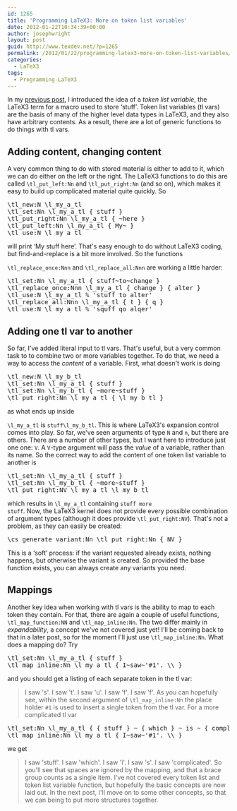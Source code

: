 ```yaml
---
id: 1265
title: 'Programming LaTeX3: More on token list variables'
date: 2012-01-22T10:34:39+00:00
author: josephwright
layout: post
guid: http://www.texdev.net/?p=1265
permalink: /2012/01/22/programming-latex3-more-on-token-list-variables/
categories:
  - LaTeX3
tags:
  - Programming LaTeX3
---
```

In my <a title="Programming LaTeX3: Token list variables" href="http://www.texdev.net/2011/12/26/programming-latex3-token-list-variables/">previous post</a>, I introduced the idea of a <em>token list variable</em>, the LaTeX3 term for a macro used to store ‘stuff’. Token list variables (tl vars) are the basis of many of the higher level data types in LaTeX3, and they also have arbitrary contents. As a result, there are a lot of generic functions to do things with tl vars.
<h2>Adding content, changing content</h2>
A very common thing to do with stored material is either to add to it, which we can do either on the left or the right. The LaTeX3 functions to do this are called <code>\tl_put_left:Nn</code> and <code>\tl_put_right:Nn</code> (and so on), which makes it easy to build up complicated material quite quickly. So
<pre>\tl_new:N \l_my_a_tl
\tl_set:Nn \l_my_a_tl { stuff }
\tl_put_right:Nn \l_my_a_tl { ~here }
\tl_put_left:Nn \l_my_a_tl { My~ }
\tl_use:N \l_my_a_tl</pre>
will print ‘My stuff here’. That's easy enough to do without LaTeX3 coding, but find-and-replace is a bit more involved. So the functions

<code>\tl_replace_once:Nnn</code> and <code>\tl_replace_all:Nnn</code> are working a little harder:
<pre>\tl_set:Nn \l_my_a_tl { stuff~to~change }
\tl_replace_once:Nnn \l_my_a_tl { change } { alter }
\tl_use:N \l_my_a_tl % 'stuff to alter'
\tl_replace_all:Nnn \l_my_a_tl { t } { q }
\tl_use:N \l_my_a_tl % 'squff qo alqer'</pre>
<h2>Adding one tl var to another</h2>
So far, I've added literal input to tl vars. That's useful, but a very common task to to combine two or more variables together. To do that, we need a way to access the <em>content</em> of a variable. First, what doesn't work is doing
<pre>\tl_new:N \l_my_b_tl
\tl_set:Nn \l_my_a_tl { stuff }
\tl_set:Nn \l_my_b_tl { ~more~stuff }
\tl_put_right:Nn \l_my_a_tl { \l_my_b_tl }</pre>
as what ends up inside

<code>\l_my_a_tl</code> is <code>stuff\l_my_b_tl</code>. This is where LaTeX3's expansion control comes into play. So far, we've seen arguments of type <code>N</code> and <code>n</code>, but there are others. There are a number of other types, but I want here to introduce just one one: <code>V</code>. A <code>V</code>-type argument will pass the <em>value</em> of a variable, rather than its name. So the correct way to add the content of one token list variable to another is
<pre>\tl_set:Nn \l_my_a_tl { stuff }
\tl_set:Nn \l_my_b_tl { ~more~stuff }
\tl_put_right:NV \l_my_a_tl \l_my_b_tl</pre>
which results in <code>\l_my_a_tl</code> containing <code>stuff more stuff</code>. Now, the LaTeX3 kernel does not provide every possible combination of argument types (although it does provide <code>\tl_put_right:NV</code>). That's not a problem, as they can easily be created:
<pre>\cs_generate_variant:Nn \tl_put_right:Nn { NV }</pre>
This is a ‘soft’ process: if the variant requested already exists, nothing happens, but otherwise the variant is created. So provided the base function exists, you can always create any variants you need.
<h2>Mappings</h2>
Another key idea when working with tl vars is the ability to map to each token they contain. For that, there are again a couple of useful functions, <code>\tl_map_function:NN</code> and <code>\tl_map_inline:Nn</code>. The two differ mainly in <em>expandability</em>, a concept we've not covered just yet! I'll be coming back to that in a later post, so for the moment I'll just use <code>\tl_map_inline:Nn</code>. What does a mapping do? Try
<pre>\tl_set:Nn \l_my_a_tl { stuff }
\tl_map_inline:Nn \l_my_a_tl { I~saw~'#1'. \\ }</pre>
and you should get a listing of each separate token in the tl var:
<blockquote>I saw 's'. I saw 't'. I saw 'u'. I saw 'f'. I saw 'f'. As you can hopefully see, within the second argument of <code>\tl_map_inline:Nn</code> the place holder <code>#1</code> is used to insert a single token from the tl var. For a more complicated tl var</blockquote>
<pre>\tl_set:Nn \l_my_a_tl { { stuff } ~ { which } ~ is ~ { complicated } }
\tl_map_inline:Nn \l_my_a_tl { I~saw~'#1'. \\ }</pre>
we get
<blockquote>I saw 'stuff'. I saw 'which'. I saw 'i'. I saw 's'. I saw 'complicated'. So you'll see that spaces are ignored by the mapping, and that a brace group counts as a single item. I've not covered every token list and token list variable function, but hopefully the basic concepts are now laid out. In the next post, I'll move on to some other concepts, so that we can being to put more structures together.</blockquote>
